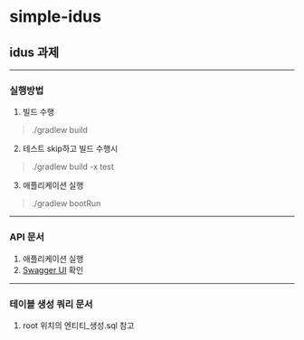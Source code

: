 # simple-idus
## idus 과제
---
### 실행방법
1. 빌드 수행  
> ./gradlew build
2. 테스트 skip하고 빌드 수행시
> ./gradlew build -x test
3. 애플리케이션 실행
> ./gradlew bootRun
---
### API 문서
1. 애플리케이션 실행
2. [Swagger UI](http://localhost:8080/swagger-ui/) 확인
---
### 테이블 생성 쿼리 문서
1. root 위치의 엔티티_생성.sql 참고
